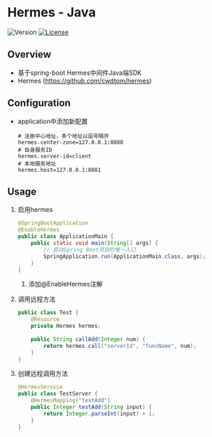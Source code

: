 # Hermes - Java


![Version](https://img.shields.io/badge/version-1.0.0-green.svg)
[![License](https://img.shields.io/badge/license-MIT-blue.svg)](http://opensource.org/licenses/MIT)

## Overview
- 基于spring-boot Hermes中间件Java端SDK
- Hermes (https://github.com/cwdtom/hermes)

## Configuration
- application中添加新配置
    ```properties
   # 注册中心地址，多个地址以逗号隔开
   hermes.center-zone=127.0.0.1:8080
   # 自身服务ID
   hermes.server-id=client
   # 本地服务地址
   hermes.host=127.0.0.1:8081
    ```

## Usage

1. 启用hermes
    ```java
    @SpringBootApplication
    @EnableHermes
    public class ApplicationMain {
        public static void main(String[] args) {
            // 启动Spring Boot项目的唯一入口
            SpringApplication.run(ApplicationMain.class, args);
        }
    }
    ```
    1. 添加@EnableHermes注解

1. 调用远程方法
    ```java
    public class Test {
        @Resource
        private Hermes hermes;
        
        public String callAdd(Integer num) {
            return hermes.call("serverId", "funcName", num);
        }
    }
    ```

1. 创建远程调用方法
    ```java
    @HermesService
    public class TestServer {   
        @HermesMapping("testAdd")
        public Integer testAdd(String input) {
            return Integer.parseInt(input) + 1;
        }
    }
    ```
